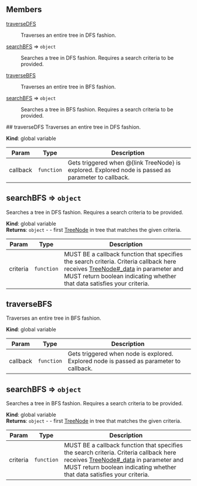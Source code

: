## Members
<dl>
<dt><a href="#traverseDFS">traverseDFS</a></dt>
<dd><p>Traverses an entire tree in DFS fashion.</p>
</dd>
<dt><a href="#searchBFS">searchBFS</a> ⇒ <code>object</code></dt>
<dd><p>Searches a tree in DFS fashion. Requires a search criteria to be provided.</p>
</dd>
<dt><a href="#traverseBFS">traverseBFS</a></dt>
<dd><p>Traverses an entire tree in BFS fashion.</p>
</dd>
<dt><a href="#searchBFS">searchBFS</a> ⇒ <code>object</code></dt>
<dd><p>Searches a tree in BFS fashion. Requires a search criteria to be provided.</p>
</dd>
</dl>
<a name="traverseDFS"></a>
## traverseDFS
Traverses an entire tree in DFS fashion.

**Kind**: global variable  

| Param | Type | Description |
| --- | --- | --- |
| callback | <code>function</code> | Gets triggered when @{link TreeNode} is explored. Explored node is passed as parameter to callback. |

<a name="searchBFS"></a>
## searchBFS ⇒ <code>object</code>
Searches a tree in DFS fashion. Requires a search criteria to be provided.

**Kind**: global variable  
**Returns**: <code>object</code> - - first [TreeNode](TreeNode) in tree that matches the given criteria.  

| Param | Type | Description |
| --- | --- | --- |
| criteria | <code>function</code> | MUST BE a callback function that specifies the search criteria. Criteria callback here receives [TreeNode#_data](TreeNode#_data) in parameter and MUST return boolean indicating whether that data satisfies your criteria. |

<a name="traverseBFS"></a>
## traverseBFS
Traverses an entire tree in BFS fashion.

**Kind**: global variable  

| Param | Type | Description |
| --- | --- | --- |
| callback | <code>function</code> | Gets triggered when node is explored. Explored node is passed as parameter to callback. |

<a name="searchBFS"></a>
## searchBFS ⇒ <code>object</code>
Searches a tree in BFS fashion. Requires a search criteria to be provided.

**Kind**: global variable  
**Returns**: <code>object</code> - - first [TreeNode](TreeNode) in tree that matches the given criteria.  

| Param | Type | Description |
| --- | --- | --- |
| criteria | <code>function</code> | MUST BE a callback function that specifies the search criteria. Criteria callback here receives [TreeNode#_data](TreeNode#_data) in parameter and MUST return boolean indicating whether that data satisfies your criteria. |

